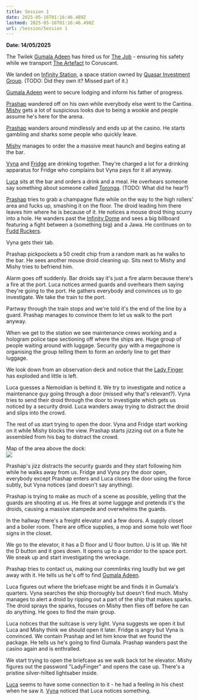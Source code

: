 ```yaml
---
title: Session 1
date: 2025-05-16T01:16:46.489Z
lastmod: 2025-05-16T01:16:46.490Z
url: /Session/Session 1
---
```

**Date: 14/05/2025**

The Twilek [Gumala Adeen](/Characters/NPC/Gumala%20Adeen) has hired us for [The Job](/Plot/The%20Job) - ensuring his safety while we transport [The Artefact](/Plot/The%20Artefact) to Coruscant.

We landed on [Infinity Station](/Places/Infinity%20Station/Infinity%20Station), a space station owned by [Quasar Investment Group](/Factions%20and%20Groups/Quasar%20Investment%20Group). (TODO: Did they own it? Missed part of it.)

[Gumala Adeen](/Characters/NPC/Gumala%20Adeen) went to secure lodging and inform his father of progress.

[Prashap](/Characters/PCs/Prashap) wandered off on his own while everybody else went to the Cantina. [Mishy](/Characters/PCs/Mishy) gets a lot of suspicious looks due to being a wookie and people assume he's here for the arena.

[Prashap](/Characters/PCs/Prashap) wanders around mindlessly and ends up at the casino. He starts gambling and sharks some people who quickly leave.

[Mishy](/Characters/PCs/Mishy) manages to order the a massive meat haunch and begins eating at the bar.

[Vyna](/Characters/PCs/Vyna) and [Fridge](/Characters/PCs/Fridge) are drinking together. They're charged a lot for a drinking apparatus for Fridge who complains but Vyna pays for it all anyway.

[Luca](/Characters/PCs/Luca) sits at the bar and orders a drink and a meal. He overhears someone say something about someone called [Toronga](/Characters/NPC/Toronga). (TODO: What did he hear?)

[Prashap](/Characters/PCs/Prashap) tries to grab a champagne flute while on the way to the high rollers' area and fucks up, smashing it on the floor. The droid leading him there leaves him where he is because of it. He notices a mouse droid thing scurry into a hole. He wanders past the [Infinity Dome](/Places/Infinity%20Station/Infinity%20Dome) and sees a big billboard featuring a fight between a (something big) and a Jawa. He continues on to [Fudd Ruckers](/Places/Infinity%20Station/Fudd%20Ruckers).

Vyna gets their tab.

Prashap pickpockets a 50 credit chip from a random mark as he walks to the bar. He sees another mouse droid cleaning up. Sits next to Mishy and Mishy tries to befriend him.

Alarm goes off suddenly. Bar droids say it's just a fire alarm because there's a fire at the port. Luca notices armed guards and overhears them saying they're going to the port. He gathers everybody and convinces us to go investigate. We take the train to the port.

Partway through the train stops and we're told it's the end of the line by a guard. Prashap manages to convince them to let us walk to the port anyway.

When we get to the station we see maintenance crews working and a hologram police tape sectioning off where the ships are. Huge group of people waiting around with luggage. Security guy with a megaphone is organising the group telling them to form an orderly line to get their luggage.

We look down from an observation deck and notice that the [Lady Finger](/Plot/Lady%20Finger) has exploded and little is left.

Luca guesses a Nemoidian is behind it. We try to investigate and notice a maintenance guy going through a door (missed why that's relevant?). Vyna tries to send their droid through the door to investigate which gets us noticed by a security droid. Luca wanders away trying to distract the droid and slips into the crowd.

The rest of us start trying to open the door. Vyna and Fridge start working on it while Mishy blocks the view. Prashap starts jizzing out on a flute he assembled from his bag to distract the crowd.

Map of the area above the dock:\
<img src="/ob/Images/S1%20Ship%20Map.png">

Prashap's jizz distracts the security guards and they start following him while he walks away from us. Fridge and Vyna pry the door open, everybody except Prashap enters and Luca closes the door using the force subtly, but Vyna notices (and doesn't say anything).

Prashap is trying to make as much of a scene as possible, yelling that the guards are shooting at us. He fires at some luggage and pretends it's the droids, causing a massive stampede and overwhelms the guards.

In the hallway there's a freight elevator and a few doors. A supply closet and a boiler room. There are office supplies, a mop and some holo wet floor signs in the closet.

We go to the elevator, it has a D floor and U floor button. U is lit up. We hit the D button and it goes down. It opens up to a corridor to the space port. We sneak up and start investigating the wreckage.

Prashap tries to contact us, making our commlinks ring loudly but we get away with it. He tells us he's off to find [Gumala Adeen](/Characters/NPC/Gumala%20Adeen).

Luca figures out where the briefcase might be and finds it in Gumala's quarters. Vyna searches the ship thoroughly but doesn't find much. Mishy manages to alert a droid by ripping out a part of the ship that makes sparks. The droid sprays the sparks, focuses on Mishy then flies off before he can do anything. He goes to find the main group.

Luca notices that the suitcase is very light. Vyna suggests we open it but Luca and Mishy think we should open it later. Fridge is angry but Vyna is convinced. We contain Prashap and let him know that we found the package. He tells us he's going to find Gumala. Prashap wanders past the casino again and is enthralled.

We start trying to open the briefcase as we walk back tot he elevator. Mishy figures out the password "LadyFinger" and opens the case up. There's a pristine silver-hilted lightsaber inside.

[Luca](/Characters/PCs/Luca) seems to have some connection to it - he had a feeling in his chest when he saw it. [Vyna](/Characters/PCs/Vyna) noticed that Luca notices something.
